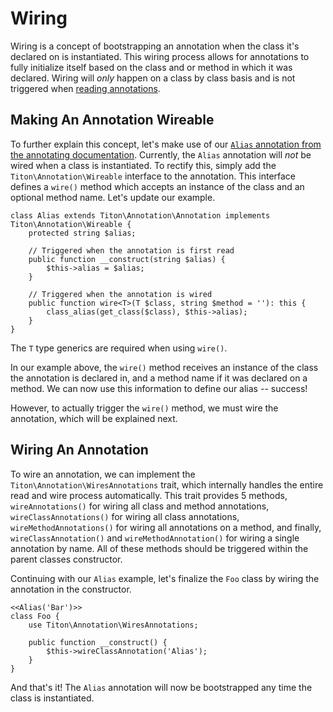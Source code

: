 # Wiring #

Wiring is a concept of bootstrapping an annotation when the class it's declared on is instantiated. This wiring process allows for annotations to fully initialize itself based on the class and or method in which it was declared. Wiring will *only* happen on a class by class basis and is not triggered when [reading annotations](annotating.md#reading-annotations).

## Making An Annotation Wireable ##

To further explain this concept, let's make use of our [`Alias` annotation from the annotating documentation](annotating.md). Currently, the `Alias` annotation will *not* be wired when a class is instantiated. To rectify this, simply add the `Titon\Annotation\Wireable` interface to the annotation. This interface defines a `wire()` method which accepts an instance of the class and an optional method name. Let's update our example.

```hack
class Alias extends Titon\Annotation\Annotation implements Titon\Annotation\Wireable {
    protected string $alias;

    // Triggered when the annotation is first read
    public function __construct(string $alias) {
        $this->alias = $alias;
    }

    // Triggered when the annotation is wired
    public function wire<T>(T $class, string $method = ''): this {
        class_alias(get_class($class), $this->alias);
    }
}
```

<div class="notice is-info">
    The <code>T</code> type generics are required when using <code>wire()</code>.
</div>

In our example above, the `wire()` method receives an instance of the class the annotation is declared in, and a method name if it was declared on a method. We can now use this information to define our alias -- success!

However, to actually trigger the `wire()` method, we must wire the annotation, which will be explained next.

## Wiring An Annotation ##

To wire an annotation, we can implement the `Titon\Annotation\WiresAnnotations` trait, which internally handles the entire read and wire process automatically. This trait provides 5 methods, `wireAnnotations()` for wiring all class and method annotations, `wireClassAnnotations()` for wiring all class annotations, `wireMethodAnnotations()` for wiring all annotations on a method, and finally, `wireClassAnnotation()` and `wireMethodAnnotation()` for wiring a single annotation by name. All of these methods should be triggered within the parent classes constructor.

Continuing with our `Alias` example, let's finalize the `Foo` class by wiring the annotation in the constructor.

```hack
<<Alias('Bar')>>
class Foo {
    use Titon\Annotation\WiresAnnotations;

    public function __construct() {
        $this->wireClassAnnotation('Alias');
    }
}
```

And that's it! The `Alias` annotation will now be bootstrapped any time the class is instantiated.
